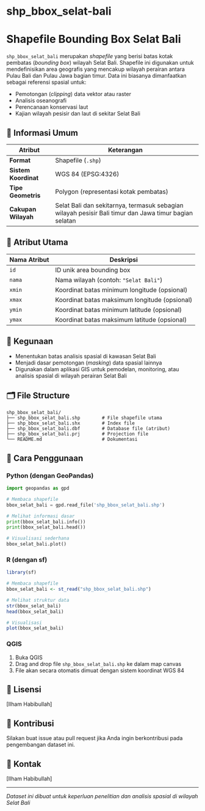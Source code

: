 # shp_bbox_selat-bali
# Shapefile Bounding Box Selat Bali

`shp_bbox_selat_bali` merupakan *shapefile* yang berisi batas kotak pembatas (*bounding box*) wilayah Selat Bali. Shapefile ini digunakan untuk mendefinisikan area geografis yang mencakup wilayah perairan antara Pulau Bali dan Pulau Jawa bagian timur. Data ini biasanya dimanfaatkan sebagai referensi spasial untuk:

* Pemotongan (*clipping*) data vektor atau raster
* Analisis oseanografi
* Perencanaan konservasi laut
* Kajian wilayah pesisir dan laut di sekitar Selat Bali

## 📌 Informasi Umum

| Atribut | Keterangan |
|---------|------------|
| **Format** | Shapefile (`.shp`) |
| **Sistem Koordinat** | WGS 84 (EPSG:4326) |
| **Tipe Geometris** | Polygon (representasi kotak pembatas) |
| **Cakupan Wilayah** | Selat Bali dan sekitarnya, termasuk sebagian wilayah pesisir Bali timur dan Jawa timur bagian selatan |

## 🧾 Atribut Utama

| Nama Atribut | Deskripsi |
|--------------|-----------|
| `id` | ID unik area bounding box |
| `nama` | Nama wilayah (contoh: `"Selat Bali"`) |
| `xmin` | Koordinat batas minimum longitude (opsional) |
| `xmax` | Koordinat batas maksimum longitude (opsional) |
| `ymin` | Koordinat batas minimum latitude (opsional) |
| `ymax` | Koordinat batas maksimum latitude (opsional) |

## 📍 Kegunaan

* Menentukan batas analisis spasial di kawasan Selat Bali
* Menjadi dasar pemotongan (*masking*) data spasial lainnya
* Digunakan dalam aplikasi GIS untuk pemodelan, monitoring, atau analisis spasial di wilayah perairan Selat Bali

## 🗂️ File Structure

```
shp_bbox_selat_bali/
├── shp_bbox_selat_bali.shp        # File shapefile utama
├── shp_bbox_selat_bali.shx        # Index file
├── shp_bbox_selat_bali.dbf        # Database file (atribut)
├── shp_bbox_selat_bali.prj        # Projection file
└── README.md                      # Dokumentasi
```

## 🚀 Cara Penggunaan

### Python (dengan GeoPandas)
```python
import geopandas as gpd

# Membaca shapefile
bbox_selat_bali = gpd.read_file('shp_bbox_selat_bali.shp')

# Melihat informasi dasar
print(bbox_selat_bali.info())
print(bbox_selat_bali.head())

# Visualisasi sederhana
bbox_selat_bali.plot()
```

### R (dengan sf)
```r
library(sf)

# Membaca shapefile
bbox_selat_bali <- st_read("shp_bbox_selat_bali.shp")

# Melihat struktur data
str(bbox_selat_bali)
head(bbox_selat_bali)

# Visualisasi
plot(bbox_selat_bali)
```

### QGIS
1. Buka QGIS
2. Drag and drop file `shp_bbox_selat_bali.shp` ke dalam map canvas
3. File akan secara otomatis dimuat dengan sistem koordinat WGS 84

## 📄 Lisensi

[Ilham Habibullah]

## 🤝 Kontribusi

Silakan buat issue atau pull request jika Anda ingin berkontribusi pada pengembangan dataset ini.

## 📧 Kontak

[Ilham Habibullah]

---

*Dataset ini dibuat untuk keperluan penelitian dan analisis spasial di wilayah Selat Bali*
